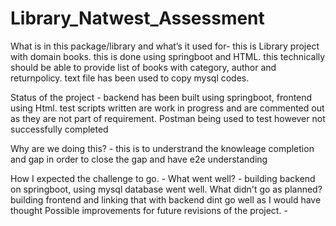 
# Library_Natwest_Assessment

What is in this package/library and what’s it used for- this is Library project with domain books. this is done using springboot and HTML. this technically should be able to provide list of books with category, author and returnpolicy. text file has been used to copy mysql codes.

Status of the project - backend has been built using springboot, frontend using Html. test scripts written are work in progress and are commented out as they are not part of requirement. Postman being used to test however not successfully completed

Why are we doing this? - this is to understrand the knowleage completion and gap in order to close the gap and have e2e understanding 

How I expected the challenge to go. - 
What went well? - building backend on springboot, using mysql database went well. 
What didn't go as planned? building frontend and linking that with backend dint go well as I would have thought
Possible improvements for future revisions of the project. - 
